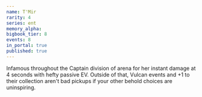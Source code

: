 ```yaml
---
name: T'Mir
rarity: 4
series: ent
memory_alpha:
bigbook_tier: 8
events: 8
in_portal: true
published: true
---
```


Infamous throughout the Captain division of arena for her instant damage at 4 seconds with hefty passive EV. Outside of that, Vulcan events and +1 to their collection aren't bad pickups if your other behold choices are uninspiring.
